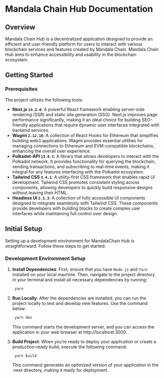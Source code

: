 # Mandala Chain Hub Documentation

## Overview
Mandala Chain Hub is a decentralized application designed to provide an efficient and user-friendly platform for users to interact with various blockchain services and features created by Mandala Chain. Mandala Chain Hub aims to enhance accessibility and usability in the blockchain ecosystem.

## Getting Started
### Prerequisites
The project utilizes the following tools:
- **Next.js `14.2.6`**: A powerful React framework enabling server-side rendering (SSR) and static site generation (SSG). Next.js improves page performance significantly, making it an ideal choice for building SEO-friendly applications that require dynamic user interfaces integrated with backend services.
- **Wagmi `2.12.16`**: A collection of React Hooks for Ethereum that simplifies building web3 applications. Wagmi provides essential utilities for managing connections to Ethereum and EVM-compatible blockchains, enhancing the overall user experience.
- **Polkadot-API `13.0.1`**: A library that allows developers to interact with the Polkadot network. It provides functionality for querying the blockchain, sending transactions, and subscribing to real-time events, making it integral for any features interfacing with the Polkadot ecosystem.
- **Tailwind CSS `3.4.1`**: A utility-first CSS framework that enables rapid UI development. Tailwind CSS promotes consistent styling across components, allowing developers to quickly build responsive designs without leaving their HTML.
- **Headless UI `2.1.3`**: A collection of fully accessible UI components designed to integrate seamlessly with Tailwind CSS. These components provide developers with building blocks to create complex user interfaces while maintaining full control over design.

## Initial Setup
Setting up a development environment for MandalaChain Hub is straightforward. Follow these steps to get started:

### Development Environment Setup
1. **Install Dependencies**: First, ensure that you have `Node.js` and `Yarn` installed on your local machine. Then, navigate to the project directory in your terminal and install all necessary dependencies by running:
   ```bash
    yarn
   ```
2. **Run Locally**: After the dependencies are installed, you can run the project locally to test and develop new features. Use the command below:
    ```bash
     yarn dev
    ```
    This command starts the development server, and you can access the application in your web browser at http://localhost:3000.

3. **Build Project**: When you’re ready to deploy your application or create a production-ready build, execute the following command:
    ```bash
     yarn build
    ```
    This command generates an optimized version of your application in the .next directory, making it ready for deployment.
